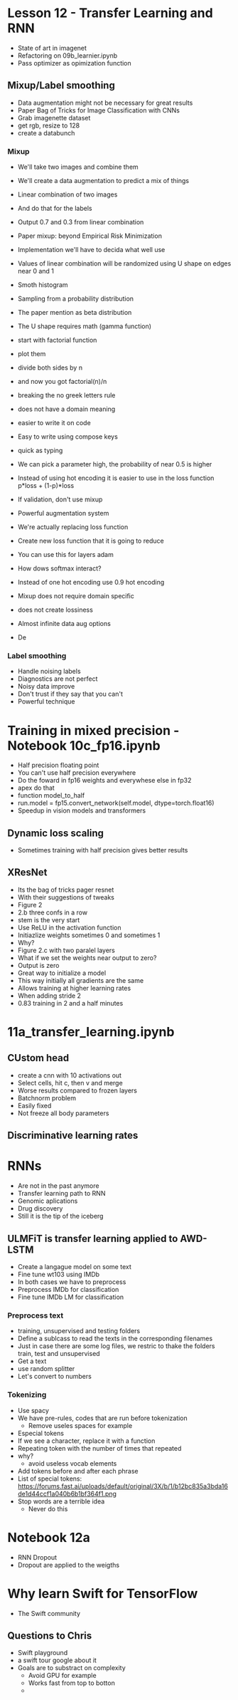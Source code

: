 # Lesson 12 - Transfer Learning and RNN
- State of art in imagenet
- Refactoring on 09b_learnier.ipynb
- Pass optimizer as opimization function

## Mixup/Label smoothing
- Data augmentation might not be necessary for great results
- Paper Bag of Tricks for Image Classification with CNNs
- Grab imagenette dataset
- get rgb, resize to 128
- create a databunch

### Mixup
- We'll take two images and combine them
- We'll create a data augmentation to predict a mix of things
- Linear combination of two images
- And do that for the labels
- Output 0.7 and 0.3 from linear combination
- Paper mixup: beyond Empirical Risk Minimization
- Implementation we'll have to decida what well use
- Values of linear combination will be randomized using U shape on edges near 0 and 1
- Smoth histogram
- Sampling from a probability distribution
- The paper mention as beta distribution
- The U shape requires math (gamma function)
- start with factorial function
- plot them
- divide both sides by n
- and now you got factorial(n)/n
- breaking the no greek letters rule
- does not have a domain meaning
- easier to write it on code
- Easy to write using compose keys
- quick as typing
- We can pick a parameter high, the probability of near 0.5 is higher
- Instead of using hot encoding it is easier to use in the loss function p*loss + (1-p)*loss
- If validation, don't use mixup
- Powerful augmentation system
- We're actually replacing loss function
- Create new loss function that it is going to reduce 
- You can use this for layers adam
- How dows softmax interact?
- Instead of one hot encoding use 0.9 hot encoding

- Mixup does not require domain specific 
- does not create lossiness
- Almost infinite data aug options
- De
### Label smoothing
- Handle noising labels
- Diagnostics are not perfect
- Noisy data improve
- Don't trust if they say that you can't
- Powerful technique

# Training in mixed precision - Notebook 10c_fp16.ipynb
- Half precision floating point
- You can't use half precision everywhere
- Do the foward in fp16 weights and everywhese else in fp32
- apex do that
- function model_to_half
- run.model = fp15.convert_network(self.model, dtype=torch.float16)
- Speedup in vision models and transformers

## Dynamic loss scaling
- Sometimes training with half precision gives better results

## XResNet
- Its the bag of tricks pager resnet 
- With their suggestions of tweaks
- Figure 2
- 2.b three confs in a row
- stem is the very start
- Use ReLU in the activation function
- Initiazlize weights sometimes 0 and sometimes 1
- Why?
- Figure 2.c with two paralel layers
- What if we set the weights near output to zero?
- Output is zero
- Great way to initialize a model
- This way initially all gradients are the same
- Allows training at higher learning rates
- When adding stride 2
- 0.83 training in 2 and a half minutes

# 11a_transfer_learning.ipynb

## CUstom head
- create a cnn with 10 activations out
- Select cells, hit c, then v and merge
- Worse results compared to frozen layers
- Batchnorm problem
- Easily fixed
- Not freeze all body parameters

## Discriminative learning rates

# RNNs

- Are not in the past anymore
- Transfer learning path to RNN
- Genomic aplications
- Drug discovery
- Still it is the tip of the iceberg

## ULMFiT is transfer learning applied to AWD-LSTM
- Create a langague model on some text
- Fine tune wt103 using IMDb
- In both cases we have to preprocess 
- Preprocess IMDb for classification
- Fine tune IMDb LM for classification

### Preprocess text
- training, unsupervised and testing folders
- Define a sublcass to read the texts in the corresponding filenames
- Just in case there are some log files, we restric to thake the folders train, test and unsupervised
- Get a text
- use random splitter
- Let's convert to numbers

### Tokenizing
- Use spacy
- We have pre-rules, codes that are run before tokenization
  - Remove useles spaces for example
- Especial tokens
- If we see a character, replace it with a function
- Repeating token with the number of times that repeated
- why?
  - avoid useless vocab elements
- Add tokens before and after each phrase
- List of special tokens: https://forums.fast.ai/uploads/default/original/3X/b/1/b12bc835a3bda16de1d44ccf1a040b6b1bf364f1.png
- Stop words are a terrible idea
  - Never do this

# Notebook 12a
- RNN Dropout
- Dropout are applied to the weigths

# Why learn Swift for TensorFlow
- The Swift community 
## Questions to Chris
- Swift playground
- a swift tour google about it
- Goals are to substract on complexity
  - Avoid GPU for example
  - Works fast from top to botton
  - 

